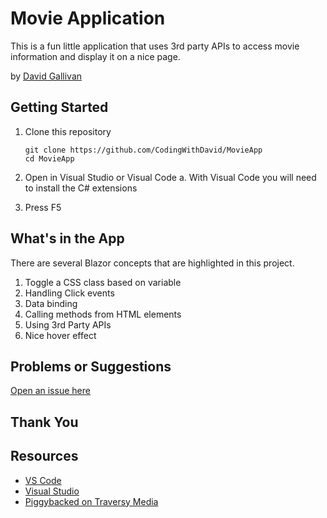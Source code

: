 # Movie Application

This is a fun little application that uses 3rd party APIs to access movie information and display it on a nice page.  

by [David Gallivan](http://twitter.com/CodingwithDavid)



## Getting Started

1. Clone this repository

   ```Command Line
   git clone https://github.com/CodingWithDavid/MovieApp
   cd MovieApp
   ```

1.	Open in Visual Studio or Visual Code
a.	With Visual Code you will need to install the C# extensions
2.	Press F5

## What's in the App

There are several Blazor concepts that are highlighted in this project.
1. Toggle a CSS class based on variable
2. Handling Click events
3. Data binding
4. Calling methods from HTML elements
5. Using 3rd Party APIs
6. Nice hover effect



## Problems or Suggestions

[Open an issue here]( https://github.com/CodingWithDavid/MovieApp/issues)

## Thank You


## Resources

- [VS Code](https://code.visualstudio.com)
- [Visual Studio]( https://visualstudio.microsoft.com/)
- [Piggybacked on Traversy Media](https://www.youtube.com/c/TraversyMedia/featured)



